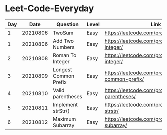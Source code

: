 # Leet-Code-Everyday

Day|Date|Question|Level|Link|Notes|
---|---|---|---|---|---|
1|20210806|TwoSum|Easy|https://leetcode.com/problems/two-sum/|dictionary|
1|20210806|Add Two Numbers|Easy|https://leetcode.com/problems/reverse-integer/||
2|20210808|Roman To Integer|Easy|https://leetcode.com/problems/roman-to-integer/||
3|20210809|Longest Common Prefix|Easy|https://leetcode.com/problems/longest-common-prefix/|`zip(*list)`|
4|20210810|Valid parentheses|Easy|https://leetcode.com/problems/valid-parentheses/|`list.pop()`|
5|20210811|Implement strStr()|Easy|https://leetcode.com/problems/implement-strstr/||
6|20210812|Maximum Subarray|Easy|https://leetcode.com/problems/maximum-subarray/||
